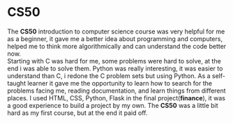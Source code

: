 # CS50
The **CS50** introduction to computer science course was very helpful for me as a beginner,  it gave me a better idea about programming and computers, helped me to think more algorithmically and  can understand the code better now.  
Starting with C was hard for me, some problems were hard to solve, at the end i was able to solve them.
Python was really interesting, it was easier to understand than C, i redone the C problem sets but using Python.
As a self-taught learner it gave me the opportunity to learn how to search for the problems facing me, reading documentation, and learn things from different places.
I used HTML, CSS, Python, Flask in the final project(**finance**), it was a good experience to build a project by my own.
The **CS50** was a little bit hard as my first course, but at the end it paid off.
